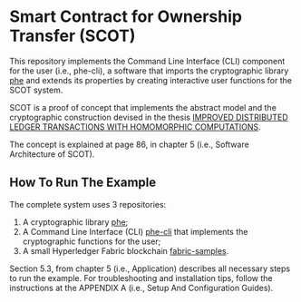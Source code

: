 # Smart Contract for Ownership Transfer (SCOT)

This repository implements the Command Line Interface (CLI) component for the user (i.e., phe-cli), a software that imports the cryptographic library [phe](https://github.com/hanesbarbosa/phe) and extends its properties by creating interactive user functions for the SCOT system.

SCOT is a proof of concept that implements the abstract model and the cryptographic construction devised in the thesis [IMPROVED DISTRIBUTED LEDGER TRANSACTIONS WITH HOMOMORPHIC COMPUTATIONS](https://uccs.idm.oclc.org/login?url=https://www.proquest.com/dissertations-theses/improved-distributed-ledger-transactions-with/docview/2469874959/se-2?accountid=25388).

The concept is explained at page 86, in chapter 5 (i.e., Software Architecture of SCOT).

## How To Run The Example

The complete system uses 3 repositories:

1. A cryptographic library [phe](https://github.com/hanesbarbosa/phe);
2. A Command Line Interface (CLI) [phe-cli](https://github.com/hanesbarbosa/phe-cli) that implements the cryptographic functions for the user;
3. A small Hyperledger Fabric blockchain [fabric-samples](https://github.com/hanesbarbosa/fabric-samples).

Section 5.3, from chapter 5 (i.e., Application) describes all necessary steps to run the example. For troubleshooting and installation tips, follow the instructions at the APPENDIX A (i.e., Setup And Configuration Guides).
